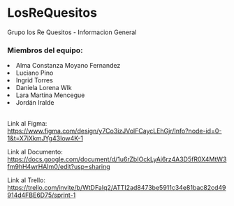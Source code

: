 # LosReQuesitos
Grupo los Re Quesitos - Informacion General

### Miembros del equipo:
<li> Alma Constanza Moyano Fernandez </li>
<li> Luciano Pino </li>
<li> Ingrid Torres </li>
<li> Daniela Lorena Wlk </li>
<li> Lara Martina  Mencegue </li>
<li> Jordán Iralde </li>

<br>

Link al Figma: https://www.figma.com/design/y7Co3izJVolFCaycLEhGjr/Info?node-id=0-1&t=X7iXkmJYg43Iow4K-1

Link al Documento: https://docs.google.com/document/d/1u6rZbIOckLyAi6rz4A3D5fR0X4MtW3fm9hH4wrHAIm0/edit?usp=sharing

Link al Trello: https://trello.com/invite/b/WtDFaIq2/ATTI2ad8473be5911c34e81bac82cd49914d4FBE6D75/sprint-1
